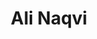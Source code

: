 ---
# Leave the homepage title empty to use the site title
title: Ali Naqvi
type: landing

design:
  # Default section spacing
  spacing: "6rem"

sections:
  - block: resume-biography-3
    content:
      # Choose a user profile to display (a folder name within `content/authors/`)
      username: admin
      text: ""
      # Show a call-to-action button under your biography? (optional)
      button:
        text: Download CV
        url: uploads/CV.pdf
    design:
      css_class: dark
      background:
        color: black
        image:
          # Add your image background to `assets/media/`.
          filename: stacked-peaks.svg
          filters:
            brightness: 1.0
          size: cover
          position: center
          parallax: false

  - block: collection
    id: publications
    widget: text
    content:
      title: Publications
      text: |
        ### **Evolving Many-Model Problem Solvers**  
        *August 2024*  
        *Authors: Ali Naqvi, Stephen Kelly*  
        [Accepted as ALIFE2024 Workshop Paper](StephenKelly_GPT.pdf)

        ### **Towards Evolving Creative Algorithms: Musical Time Series Forecasting with Tangled Program Graphs**  
        *July 2024*  
        *Authors: Stephen Kelly, Eddie Zhuang, Ali Naqvi, Tanya Djavaherpour*  
        [Accepted as GPTP2024 Book Chapter](uploads/towards_creativity.pdf)

        ### **Improving Efficiency of Indexed Memory for Tangled Program Graphs**  
        *July 2024*  
        *Authors: Tanya Djavaherpour, Ali Naqvi, Stephen Kelly*  
        *Submitted to ECTA 2024 as Position Paper*
      filters:
        exclude_featured: false
---